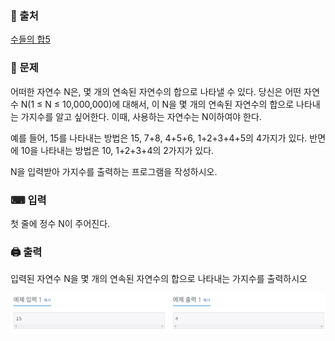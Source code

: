 ### 📌 출처
[수들의 합5](https://www.acmicpc.net/submit/2018)

### 📝 문제

어떠한 자연수 N은, 몇 개의 연속된 자연수의 합으로 나타낼 수 있다. 당신은 어떤 자연수 N(1 ≤ N ≤ 10,000,000)에 대해서, 이 N을 몇 개의 연속된 자연수의 합으로 나타내는 가지수를 알고 싶어한다. 이때, 사용하는 자연수는 N이하여야 한다.

예를 들어, 15를 나타내는 방법은 15, 7+8, 4+5+6, 1+2+3+4+5의 4가지가 있다. 반면에 10을 나타내는 방법은 10, 1+2+3+4의 2가지가 있다.

N을 입력받아 가지수를 출력하는 프로그램을 작성하시오.

###  ⌨ 입력
첫 줄에 정수 N이 주어진다.

### 🖨 출력
입력된 자연수 N을 몇 개의 연속된 자연수의 합으로 나타내는 가지수를 출력하시오

![img.png](img.png)